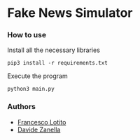 # Fake News Simulator

### How to use
Install all the necessary libraries
```
pip3 install -r requirements.txt
```

Execute the program
```
python3 main.py
```

### Authors
- [Francesco Lotito](https://github.com/FraLotito)
- [Davide Zanella](https://github.com/davidezanella)